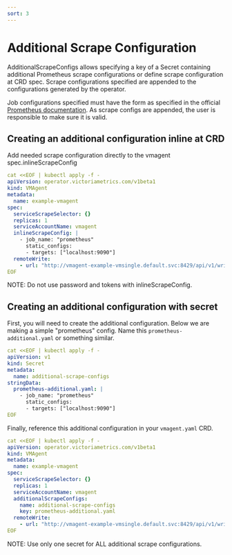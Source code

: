 ```yaml
---
sort: 3
---
```


# Additional Scrape Configuration

AdditionalScrapeConfigs allows specifying a key of a Secret containing
additional Prometheus scrape configurations or define scrape configuration at CRD spec.
Scrape configurations specified
are appended to the configurations generated by the operator.

Job configurations specified must have the form as specified in the official
[Prometheus documentation](
https://prometheus.io/docs/prometheus/latest/configuration/configuration/#scrape_config).
As scrape configs are appended, the user is responsible to make sure it is
valid. 

## Creating an additional configuration inline at CRD

  Add needed scrape configuration directly to the vmagent spec.inlineScrapeConfig
 
```yaml
cat <<EOF | kubectl apply -f -
apiVersion: operator.victoriametrics.com/v1beta1
kind: VMAgent
metadata:
  name: example-vmagent
spec:
  serviceScrapeSelector: {}
  replicas: 1
  serviceAccountName: vmagent
  inlineScrapeConfig: |
    - job_name: "prometheus"
      static_configs:
      - targets: ["localhost:9090"]
  remoteWrite:
    - url: "http://vmagent-example-vmsingle.default.svc:8429/api/v1/write"
EOF
```

NOTE: Do not use password and tokens with inlineScrapeConfig.


## Creating an additional configuration with secret

First, you will need to create the additional configuration.
Below we are making a simple "prometheus" config.  Name this
`prometheus-additional.yaml` or something similar.

```yaml
cat <<EOF | kubectl apply -f -
apiVersion: v1
kind: Secret
metadata:
  name: additional-scrape-configs
stringData:
  prometheus-additional.yaml: |
    - job_name: "prometheus"
      static_configs:
      - targets: ["localhost:9090"]
EOF
```

Finally, reference this additional configuration in your `vmagent.yaml` CRD.

```yaml
cat <<EOF | kubectl apply -f -
apiVersion: operator.victoriametrics.com/v1beta1
kind: VMAgent
metadata:
  name: example-vmagent
spec:
  serviceScrapeSelector: {}
  replicas: 1
  serviceAccountName: vmagent
  additionalScrapeConfigs:
    name: additional-scrape-configs
    key: prometheus-additional.yaml
  remoteWrite:
    - url: "http://vmagent-example-vmsingle.default.svc:8429/api/v1/write"
EOF
```

NOTE: Use only one secret for ALL additional scrape configurations.

